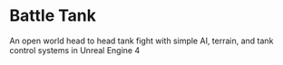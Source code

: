 # Battle Tank
An open world head to head tank fight with simple AI, terrain, and tank control systems in Unreal Engine 4